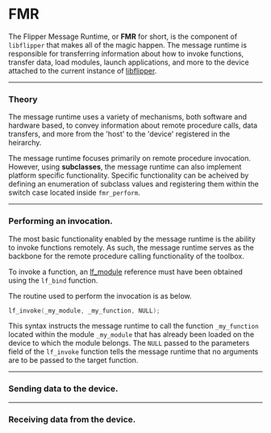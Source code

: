 FMR
===

The Flipper Message Runtime, or **FMR** for short, is the component of
`libflipper` that makes all of the magic happen. The message runtime is
responsible for transferring information about how to invoke functions,
transfer data, load modules, launch applications, and more to the device
attached to the current instance of [libflipper](./libflipper.html).

---

### Theory

The message runtime uses a variety of mechanisms, both software and hardware
based, to convey information about remote procedure calls, data transfers, and
more from the 'host' to the 'device' registered in the heirarchy.

The message runtime focuses primarily on remote procedure invocation. However,
using **subclasses**, the message runtime can also implement platform specific
functionality. Specific functionality can be acheived by defining an
enumeration of subclass values and registering them within the switch case
located inside `fmr_perform`.

---

### Performing an invocation.

The most basic functionality enabled by the message runtime is the ability to
invoke functions remotely. As such, the message runtime serves as the backbone
for the remote procedure calling functionality of the toolbox.

To invoke a function, an [lf_module](./libflipper-modules.html) reference must
have been obtained using the `lf_bind` function.

The routine used to perform the invocation is as below.

```c
lf_invoke(_my_module, _my_function, NULL);
```

This syntax instructs the message runtime to call the function `_my_function`
located within the module `_my_module` that has already been loaded on the
device to which the module belongs. The `NULL` passed to the parameters field
of the `lf_invoke` function tells the message runtime that no arguments are to
be passed to the target function.

---

### Sending data to the device.

---

### Receiving data from the device.
